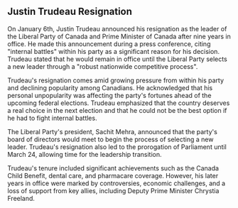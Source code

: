 ## Justin Trudeau Resignation

On January 6th, Justin Trudeau announced his resignation as the leader of the Liberal Party of
Canada and Prime Minister of Canada after nine years in office. He made this announcement during a
press conference, citing "internal battles" within his party as a significant reason for his
decision. Trudeau stated that he would remain in office until the Liberal Party selects a new leader
through a "robust nationwide competitive process".

Trudeau's resignation comes amid growing pressure from within his party and declining popularity
among Canadians. He acknowledged that his personal unpopularity was affecting the party's fortunes
ahead of the upcoming federal elections. Trudeau emphasized that the country deserves a real choice
in the next election and that he could not be the best option if he had to fight internal battles.

The Liberal Party's president, Sachit Mehra, announced that the party's board of directors would
meet to begin the process of selecting a new leader. Trudeau's resignation also led to the
prorogation of Parliament until March 24, allowing time for the leadership transition.

Trudeau's tenure included significant achievements such as the Canada Child Benefit, dental care,
and pharmacare coverage. However, his later years in office were marked by controversies, economic
challenges, and a loss of support from key allies, including Deputy Prime Minister Chrystia
Freeland.

